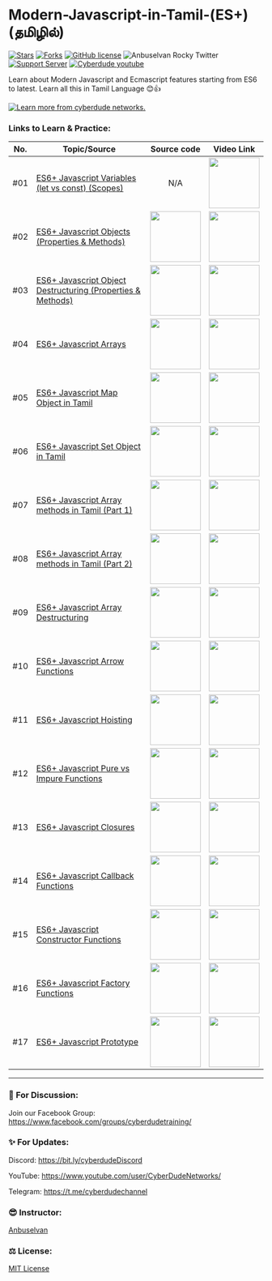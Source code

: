 # Modern-Javascript-in-Tamil-(ES+) (தமிழில்)

[![Stars](https://img.shields.io/github/stars/anburocky3/modern-javascript-in-tamil)](https://github.com/anburocky3/modern-javascript-in-tamil)
[![Forks](https://img.shields.io/github/forks/anburocky3/modern-javascript-in-tamil)](https://github.com/anburocky3/modern-javascript-in-tamil)
[![GitHub license](https://img.shields.io/github/license/anburocky3/modern-javascript-in-tamil)](https://github.com/anburocky3/modern-javascript-in-tamil)
![Anbuselvan Rocky Twitter](https://img.shields.io/twitter/url?style=social&url=https%3A%2F%2Fgithub.com%2Fanburocky3%2Fmodern-javascript-in-tamil)
[![Support Server](https://img.shields.io/discord/742347296091537448.svg?label=Discord&logo=Discord&colorB=7289da)](https://bit.ly/cyberdudeDiscord)
[![Cyberdude youtube](https://img.shields.io/youtube/channel/subscribers/UCteUj8bL1ppZcS70UCWrVfw?style=social)](https://bit.ly/cyberdudeYT)

Learn about Modern Javascript and Ecmascript features starting from ES6 to latest. Learn all this in Tamil Language 😊👍

<a href="https://bit.ly/modern-js-tamil" target="_blank"><img src="./supports/header.svg" alt="Learn more from cyberdude networks."/></a>

### Links to Learn & Practice:

| No. | Topic/Source                                                                                                                                       |                                                                       Source code                                                                        |                                                Video Link                                                |
| --- | -------------------------------------------------------------------------------------------------------------------------------------------------- | :------------------------------------------------------------------------------------------------------------------------------------------------------: | :------------------------------------------------------------------------------------------------------: |
| #01 | [ES6+ Javascript Variables (let vs const) (Scopes)](https://youtu.be/UlkK-vWX7y8)                                                                  |                                                                           N/A                                                                            |           [<img width="100px" src="./supports/video-btn.png" />](https://youtu.be/0Q8eftj5OA0)           |
| #02 | [ES6+ Javascript Objects (Properties & Methods)](https://github.com/anburocky3/modern-javascript-in-tamil/tree/02-javascript-objects)              |        [<img width="100px" src="./supports/code-btn.png" />](https://github.com/anburocky3/modern-javascript-in-tamil/tree/02-javascript-objects)        |           [<img width="100px" src="./supports/video-btn.png" />](https://youtu.be/-IWA5e9CNis)           |
| #03 | [ES6+ Javascript Object Destructuring (Properties & Methods)](https://github.com/anburocky3/modern-javascript-in-tamil/tree/02-javascript-objects) |        [<img width="100px" src="./supports/code-btn.png" />](https://github.com/anburocky3/modern-javascript-in-tamil/tree/02-javascript-objects)        | [<img width="100px" src="./supports/video-btn.png" />](https://youtu.be/pzcCVwuzifI?si=mhkmBOzxzlVXbQb8) |
| #04 | [ES6+ Javascript Arrays](https://github.com/anburocky3/modern-javascript-in-tamil/tree/02-javascript-objects)                                      |        [<img width="100px" src="./supports/code-btn.png" />](https://github.com/anburocky3/modern-javascript-in-tamil/tree/02-javascript-objects)        |           [<img width="100px" src="./supports/video-btn.png" />](https://youtu.be/369s20mJmho)           |
| #05 | [ES6+ Javascript Map Object in Tamil](#)                                                                                                           |                                                 [<img width="100px" src="./supports/code-btn.png" />](#)                                                 |           [<img width="100px" src="./supports/video-btn.png" />](https://youtu.be/zOgSOZrRoHU)           |
| #06 | [ES6+ Javascript Set Object in Tamil](https://github.com/anburocky3/modern-javascript-in-tamil/tree/06-javascript-set)                             |                                                 [<img width="100px" src="./supports/code-btn.png" />](#)                                                 |           [<img width="100px" src="./supports/video-btn.png" />](https://youtu.be/KnYrC6Zped0)           |
| #07 | [ES6+ Javascript Array methods in Tamil (Part 1)](https://github.com/anburocky3/modern-javascript-in-tamil/tree/07-javascript-array-methods)       |                                                 [<img width="100px" src="./supports/code-btn.png" />](#)                                                 |           [<img width="100px" src="./supports/video-btn.png" />](https://youtu.be/NRNEwebmWXs)           |
| #08 | [ES6+ Javascript Array methods in Tamil (Part 2)](https://github.com/anburocky3/modern-javascript-in-tamil/tree/07-javascript-array-methods-es6)   |                                                 [<img width="100px" src="./supports/code-btn.png" />](#)                                                 |           [<img width="100px" src="./supports/video-btn.png" />](https://youtu.be/HgRdVr9nZbk)           |
| #09 | [ES6+ Javascript Array Destructuring](https://github.com/anburocky3/modern-javascript-in-tamil/tree/09-array-destructuring)                        |       [<img width="100px" src="./supports/code-btn.png" />](https://github.com/anburocky3/modern-javascript-in-tamil/tree/09-array-destructuring)        |           [<img width="100px" src="./supports/video-btn.png" />](https://youtu.be/NlIowNkao44)           |
| #10 | [ES6+ Javascript Arrow Functions](https://github.com/anburocky3/modern-javascript-in-tamil/tree/10-javascript-arrow-functions)                     |    [<img width="100px" src="./supports/code-btn.png" />](https://github.com/anburocky3/modern-javascript-in-tamil/tree/10-javascript-arrow-functions)    |           [<img width="100px" src="./supports/video-btn.png" />](https://youtu.be/WvyPf0-gIqU)           |
| #11 | [ES6+ Javascript Hoisting](https://github.com/anburocky3/modern-javascript-in-tamil/tree/11-es6-hoisting)                                          |           [<img width="100px" src="./supports/code-btn.png" />](https://github.com/anburocky3/modern-javascript-in-tamil/tree/11-es6-hoisting)           |           [<img width="100px" src="./supports/video-btn.png" />](https://youtu.be/06093vaHgtg)           |
| #12 | [ES6+ Javascript Pure vs Impure Functions](https://github.com/anburocky3/modern-javascript-in-tamil/tree/12-pure-vs-impure-functions)              |     [<img width="100px" src="./supports/code-btn.png" />](https://github.com/anburocky3/modern-javascript-in-tamil/tree/12-pure-vs-impure-functions)     |           [<img width="100px" src="./supports/video-btn.png" />](https://youtu.be/E5R7libwC9I)           |
| #13 | [ES6+ Javascript Closures](https://github.com/anburocky3/modern-javascript-in-tamil/tree/13-javascript-closures)                                   |       [<img width="100px" src="./supports/code-btn.png" />](https://github.com/anburocky3/modern-javascript-in-tamil/tree/13-javascript-closures)        |           [<img width="100px" src="./supports/video-btn.png" />](https://youtu.be/70dxfDqBpPw)           |
| #14 | [ES6+ Javascript Callback Functions](https://github.com/anburocky3/modern-javascript-in-tamil/tree/14-javascript-callback-functions)               |  [<img width="100px" src="./supports/code-btn.png" />](https://github.com/anburocky3/modern-javascript-in-tamil/tree/14-javascript-callback-functions)   |                [<img width="100px" src="./supports/video-btn.png" />](https://youtu.be/)                 |
| #15 | [ES6+ Javascript Constructor Functions](https://github.com/anburocky3/modern-javascript-in-tamil/tree/15-javascript-constructor-functions)         | [<img width="100px" src="./supports/code-btn.png" />](https://github.com/anburocky3/modern-javascript-in-tamil/tree/15-javascript-constructor-functions) |                [<img width="100px" src="./supports/video-btn.png" />](https://youtu.be/)                 |
| #16 | [ES6+ Javascript Factory Functions](https://github.com/anburocky3/modern-javascript-in-tamil/tree/16-javascript-factory-functions)                 |   [<img width="100px" src="./supports/code-btn.png" />](https://github.com/anburocky3/modern-javascript-in-tamil/tree/16-javascript-factory-functions)   |                [<img width="100px" src="./supports/video-btn.png" />](https://youtu.be/)                 |
| #17 | [ES6+ Javascript Prototype](https://github.com/anburocky3/modern-javascript-in-tamil/tree/17-javascript-prototype)                                 |       [<img width="100px" src="./supports/code-btn.png" />](https://github.com/anburocky3/modern-javascript-in-tamil/tree/17-javascript-prototype)       |                [<img width="100px" src="./supports/video-btn.png" />](https://youtu.be/)                 |

---

### 📝 For Discussion:

Join our Facebook Group: https://www.facebook.com/groups/cyberdudetraining/

### ✨ For Updates:

Discord: https://bit.ly/cyberdudeDiscord

YouTube: https://www.youtube.com/user/CyberDudeNetworks/

Telegram: https://t.me/cyberdudechannel

### 😎 Instructor:

[Anbuselvan](https://www.facebook.com/anburocky3)

### ⚖️ License:

[MIT License](./LICENSE.md)
